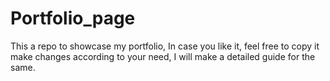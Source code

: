 # Portfolio_page
This a repo to showcase my portfolio, In case you like it, feel free to copy it make changes according to your need, I will make a detailed guide for the same.
